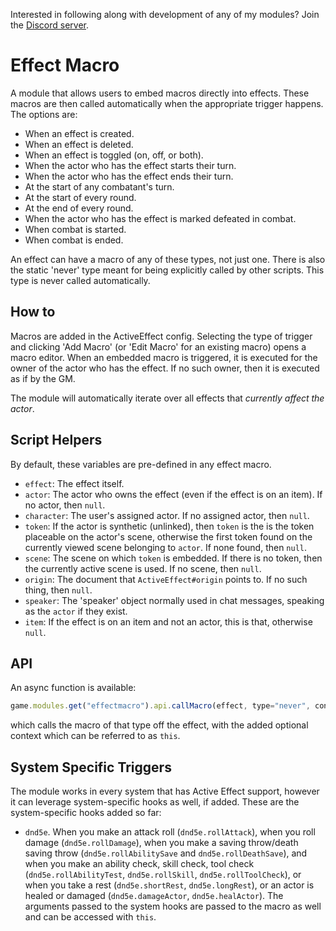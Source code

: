 Interested in following along with development of any of my modules? Join the [Discord server](https://discord.gg/QAG8eWABGT).

# Effect Macro
A module that allows users to embed macros directly into effects.
These macros are then called automatically when the appropriate trigger happens. The options are:

- When an effect is created.
- When an effect is deleted.
- When an effect is toggled (on, off, or both).
- When the actor who has the effect starts their turn.
- When the actor who has the effect ends their turn.
- At the start of any combatant's turn.
- At the start of every round.
- At the end of every round.
- When the actor who has the effect is marked defeated in combat.
- When combat is started.
- When combat is ended.

An effect can have a macro of any of these types, not just one. There is also the static 'never' type meant for being explicitly called by other scripts. This type is never called automatically.

## How to
Macros are added in the ActiveEffect config. Selecting the type of trigger and clicking 'Add Macro' (or 'Edit Macro' for an existing macro) opens a macro editor.
When an embedded macro is triggered, it is executed for the owner of the actor who has the effect. If no such owner, then it is executed as if by the GM.

The module will automatically iterate over all effects that *currently affect the actor*.

## Script Helpers
By default, these variables are pre-defined in any effect macro.
* `effect`: The effect itself.
* `actor`: The actor who owns the effect (even if the effect is on an item). If no actor, then `null`.
* `character`: The user's assigned actor. If no assigned actor, then `null`.
* `token`: If the actor is synthetic (unlinked), then `token` is the is the token placeable on the actor's scene, otherwise the first token found on the currently viewed scene belonging to `actor`. If none found, then `null`.
* `scene`: The scene on which `token` is embedded. If there is no token, then the currently active scene is used. If no scene, then `null`.
* `origin`: The document that `ActiveEffect#origin` points to. If no such thing, then `null`.
* `speaker`: The 'speaker' object normally used in chat messages, speaking as the `actor` if they exist.
* `item`: If the effect is on an item and not an actor, this is that, otherwise `null`.

## API
An async function is available:
```js
game.modules.get("effectmacro").api.callMacro(effect, type="never", context={})
```
which calls the macro of that type off the effect, with the added optional context which can be referred to as `this`.

## System Specific Triggers
The module works in every system that has Active Effect support, however it can leverage system-specific hooks as well, if added. These are the system-specific hooks added so far:
* `dnd5e`. When you make an attack roll (`dnd5e.rollAttack`), when you roll damage (`dnd5e.rollDamage`), when you make a saving throw/death saving throw (`dnd5e.rollAbilitySave` and `dnd5e.rollDeathSave`), and when you make an ability check, skill check, tool check (`dnd5e.rollAbilityTest`, `dnd5e.rollSkill`, `dnd5e.rollToolCheck`), or when you take a rest (`dnd5e.shortRest`, `dnd5e.longRest`), or an actor is healed or damaged (`dnd5e.damageActor`, `dnd5e.healActor`). The arguments passed to the system hooks are passed to the macro as well and can be accessed with `this`.
